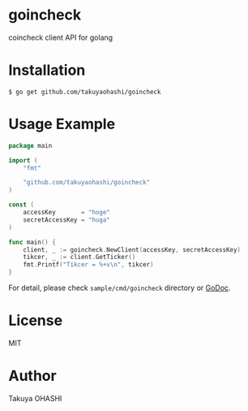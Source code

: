 # goincheck
coincheck client API for golang

# Installation

```
$ go get github.com/takuyaohashi/goincheck
```

# Usage Example
```go
package main

import (
    "fmt"

    "github.com/takuyaohashi/goincheck"
)

const (
    accessKey       = "hoge"
    secretAccessKey = "huga"
)

func main() {
    client, _ := goincheck.NewClient(accessKey, secretAccessKey)
    tikcer, _ := client.GetTicker()
    fmt.Printf("Tikcer = %+v\n", tikcer)
}
```

For detail, please check ``sample/cmd/goincheck`` directory or [GoDoc](http://godoc.org/github.com/takuyaohashi/goincheck).

# License
MIT
# Author
Takuya OHASHI
